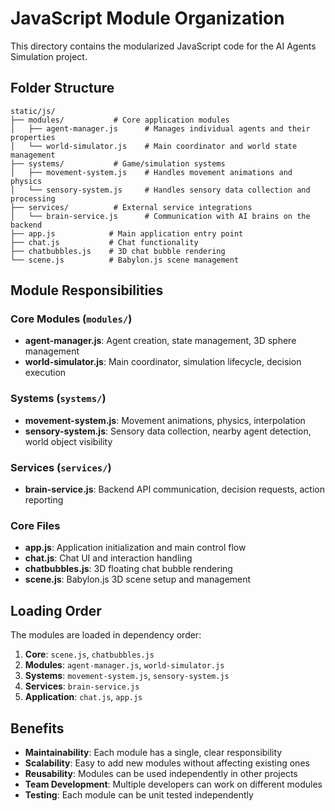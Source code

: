 # JavaScript Module Organization

This directory contains the modularized JavaScript code for the AI Agents Simulation project.

## Folder Structure

```
static/js/
├── modules/           # Core application modules
│   ├── agent-manager.js      # Manages individual agents and their properties
│   └── world-simulator.js    # Main coordinator and world state management
├── systems/           # Game/simulation systems
│   ├── movement-system.js    # Handles movement animations and physics
│   └── sensory-system.js     # Handles sensory data collection and processing
├── services/          # External service integrations
│   └── brain-service.js      # Communication with AI brains on the backend
├── app.js            # Main application entry point
├── chat.js           # Chat functionality
├── chatbubbles.js    # 3D chat bubble rendering
└── scene.js          # Babylon.js scene management
```

## Module Responsibilities

### Core Modules (`modules/`)
- **agent-manager.js**: Agent creation, state management, 3D sphere management
- **world-simulator.js**: Main coordinator, simulation lifecycle, decision execution

### Systems (`systems/`)
- **movement-system.js**: Movement animations, physics, interpolation
- **sensory-system.js**: Sensory data collection, nearby agent detection, world object visibility

### Services (`services/`)
- **brain-service.js**: Backend API communication, decision requests, action reporting

### Core Files
- **app.js**: Application initialization and main control flow
- **chat.js**: Chat UI and interaction handling
- **chatbubbles.js**: 3D floating chat bubble rendering
- **scene.js**: Babylon.js 3D scene setup and management

## Loading Order

The modules are loaded in dependency order:
1. **Core**: `scene.js`, `chatbubbles.js`
2. **Modules**: `agent-manager.js`, `world-simulator.js`
3. **Systems**: `movement-system.js`, `sensory-system.js`
4. **Services**: `brain-service.js`
5. **Application**: `chat.js`, `app.js`

## Benefits

- **Maintainability**: Each module has a single, clear responsibility
- **Scalability**: Easy to add new modules without affecting existing ones
- **Reusability**: Modules can be used independently in other projects
- **Team Development**: Multiple developers can work on different modules
- **Testing**: Each module can be unit tested independently

